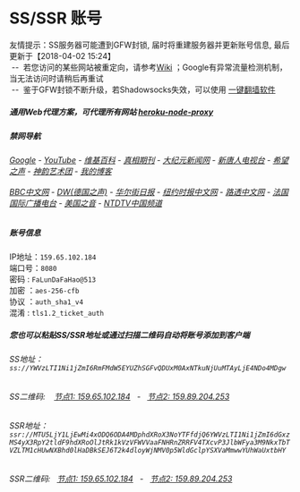 # SS/SSR 账号 

友情提示：SS服务器可能遭到GFW封锁, 届时将重建服务器并更新账号信息, 最后更新于【2018-04-02 15:24】
<br/>&nbsp;--&nbsp; 若您访问的某些网站被重定向，请参考[Wiki](https://github.com/gfw-breaker/ssr-accounts/wiki) ；Google有异常流量检测机制，当无法访问时请稍后再重试
<br/>&nbsp;--&nbsp; 鉴于GFW封锁不断升级，若Shadowsocks失效，可以使用 [一键翻墙软件](https://github.com/gfw-breaker/nogfw/blob/master/README.md)

##### 通用Web代理方案，可代理所有网站 [heroku-node-proxy](https://github.com/gfw-breaker/heroku-node-proxy#--end--) 

##### 禁网导航

######  [Google](https://stormy-coast-60821.herokuapp.com/proxy/https://www.google.com/search?q=425事件) - [YouTube](https://git.io/vxNPj) - [维基百科](https://stormy-coast-60821.herokuapp.com/proxy/https://zh.wikipedia.org/wiki/喬高-麥塔斯調查報告)  - [真相期刊](https://stormy-coast-60821.herokuapp.com/proxy/http://qikan.minghui.org/display.aspx?category_id=3&zhuanti_id=2) - [大纪元新闻网](https://stormy-coast-60821.herokuapp.com/proxy/http://www.epochtimes.com/) - [新唐人电视台](https://stormy-coast-60821.herokuapp.com/proxy/http://www.ntdtv.com/) - [希望之声](https://stormy-coast-60821.herokuapp.com/proxy/http://soundofhope.org/) - [神韵艺术团](https://stormy-coast-60821.herokuapp.com/proxy/http://www.ntdtv.com/xtr/gb/prog673.html) - [我的博客](https://stormy-coast-60821.herokuapp.com/proxy/http://truth.atspace.eu/)<br/> <br/> [BBC中文网](https://stormy-coast-60821.herokuapp.com/proxy/http://www.bbc.com/zhongwen/simp) - [DW(德国之声)](https://stormy-coast-60821.herokuapp.com/proxy/http://www.dw.com/zh/在线报导/s-9058?&zhongwen=simp) - [华尔街日报](https://stormy-coast-60821.herokuapp.com/proxy/https://cn.wsj.com/zh-hans) - [纽约时报中文网](https://stormy-coast-60821.herokuapp.com/proxy/https://cn.nytimes.com/) - [路透中文网](https://stormy-coast-60821.herokuapp.com/proxy/https://cn.reuters.com/) - [法国国际广播电台](https://stormy-coast-60821.herokuapp.com/proxy/http://cn.rfi.fr/) - [美国之音](https://stormy-coast-60821.herokuapp.com/proxy/https://www.voachinese.com/) - [NTDTV中国频道](https://git.io/vxShq)


##### 账号信息
IP地址：`159.65.102.184`  
端口号：`8080`  
密码  : `FaLunDaFaHao@513`  
加密  ：`aes-256-cfb`  
协议  ：`auth_sha1_v4`  
混淆  : `tls1.2_ticket_auth`  

##### 您也可以粘贴SS/SSR地址或通过扫描二维码自动将账号添加到客户端

######  SS地址： `ss://YWVzLTI1Ni1jZmI6RmFMdW5EYUZhSGFvQDUxM0AxNTkuNjUuMTAyLjE4NDo4MDgw`   
######  SS二维码: &nbsp;&nbsp; <a href="http://159.65.102.184/info/ss.html" target="_blank">节点1: 159.65.102.184</a> &nbsp;&nbsp;-&nbsp;&nbsp; <a href="http://159.89.204.253/info/ss.html" target="_blank">节点2: 159.89.204.253</a>

######  SSR地址： `ssr://MTU5LjY1LjEwMi4xODQ6ODA4MDphdXRoX3NoYTFfdjQ6YWVzLTI1Ni1jZmI6dGxzMS4yX3RpY2tldF9hdXRoOlJtRk1kVzVFWVVaaFNHRnZRRFV4TXcvP3JlbWFya3M9NkxTbTVZLTM1cHUwNXBhd0lHaDBkSEJ6T2k4dloyWjNMV0p5WldGclpYSXVaMmwwYUhWaUxtbHY`     
######  SSR二维码: &nbsp;&nbsp;<a href="http://159.65.102.184/info/ssr.html" target="_blank">节点1: 159.65.102.184</a> &nbsp;&nbsp;-&nbsp;&nbsp; <a href="http://159.89.204.253/info/ssr.html" target="_blank">节点2: 159.89.204.253</a>


